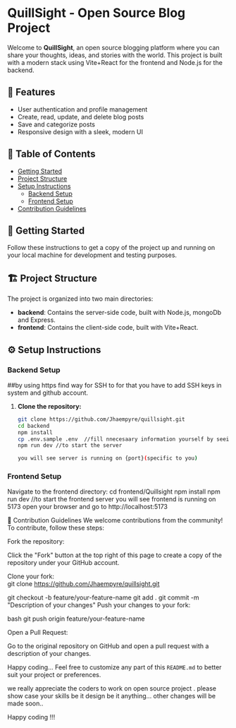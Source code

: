 # QuillSight - Open Source Blog Project

Welcome to **QuillSight**, an open source blogging platform where you can share your thoughts, ideas, and stories with the world. This project is built with a modern stack using Vite+React for the frontend and Node.js for the backend.

## 🌟 Features

- User authentication and profile management
- Create, read, update, and delete blog posts
- Save and categorize posts
- Responsive design with a sleek, modern UI

## 📜 Table of Contents

- [Getting Started](#getting-started)
- [Project Structure](#project-structure)
- [Setup Instructions](#setup-instructions)
  - [Backend Setup](#backend-setup)
  - [Frontend Setup](#frontend-setup)
- [Contribution Guidelines](#contribution-guidelines)

## 🚀 Getting Started

Follow these instructions to get a copy of the project up and running on your local machine for development and testing purposes.

## 🏗 Project Structure

The project is organized into two main directories:

- **backend**: Contains the server-side code, built with Node.js, mongoDb and Express.
- **frontend**: Contains the client-side code, built with Vite+React.

## ⚙️ Setup Instructions

### Backend Setup
##by using https find way for SSH to for that you have to add SSH keys in system and github account.

1. **Clone the repository:**

   ```bash
   git clone https://github.com/Jhaempyre/quillsight.git
   cd backend
   npm install
   cp .env.sample .env  //fill nnecesaary information yourself by seeing in samplefile
   npm run dev //to start the server

   you will see server is running on {port}(specific to you)


### Frontend Setup

   Navigate to the frontend directory:
   cd frontend/Quillsight
   npm install
   npm run dev //to start the frontend server
   you will see frontend is running on 5173
   open your browser and go to http://localhost:5173

🤝 Contribution Guidelines
We welcome contributions from the community! To contribute, follow these steps:

Fork the repository:

Click the "Fork" button at the top right of this page to create a copy of the repository under your GitHub account.

Clone your fork:   
git clone https://github.com/Jhaempyre/quillsight.git

git checkout -b feature/your-feature-name
git add .
git commit -m "Description of your changes"
Push your changes to your fork:

bash
git push origin feature/your-feature-name

Open a Pull Request:

Go to the original repository on GitHub and open a pull request with a description of your changes.


Happy coding...
Feel free to customize any part of this `README.md` to better suit your project or preferences.

we really appreciate the coders to work on open source project . please show case your skills be it design be it anything... other changes will be made soon..

Happy coding !!!




